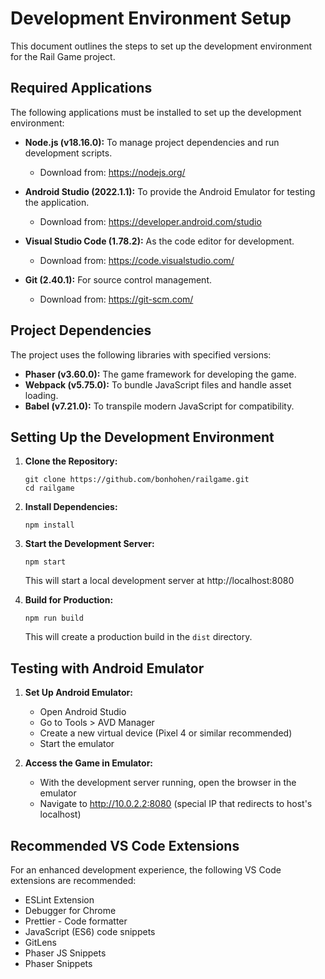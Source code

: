 # Development Environment Setup

This document outlines the steps to set up the development environment for the Rail Game project.

## Required Applications

The following applications must be installed to set up the development environment:

- **Node.js (v18.16.0):** To manage project dependencies and run development scripts.
  - Download from: https://nodejs.org/

- **Android Studio (2022.1.1):** To provide the Android Emulator for testing the application.
  - Download from: https://developer.android.com/studio

- **Visual Studio Code (1.78.2):** As the code editor for development.
  - Download from: https://code.visualstudio.com/

- **Git (2.40.1):** For source control management.
  - Download from: https://git-scm.com/

## Project Dependencies

The project uses the following libraries with specified versions:

- **Phaser (v3.60.0):** The game framework for developing the game.
- **Webpack (v5.75.0):** To bundle JavaScript files and handle asset loading.
- **Babel (v7.21.0):** To transpile modern JavaScript for compatibility.

## Setting Up the Development Environment

1. **Clone the Repository:**
   ```
   git clone https://github.com/bonhohen/railgame.git
   cd railgame
   ```

2. **Install Dependencies:**
   ```
   npm install
   ```

3. **Start the Development Server:**
   ```
   npm start
   ```
   This will start a local development server at http://localhost:8080

4. **Build for Production:**
   ```
   npm run build
   ```
   This will create a production build in the `dist` directory.

## Testing with Android Emulator

1. **Set Up Android Emulator:**
   - Open Android Studio
   - Go to Tools > AVD Manager
   - Create a new virtual device (Pixel 4 or similar recommended)
   - Start the emulator

2. **Access the Game in Emulator:**
   - With the development server running, open the browser in the emulator
   - Navigate to http://10.0.2.2:8080 (special IP that redirects to host's localhost)

## Recommended VS Code Extensions

For an enhanced development experience, the following VS Code extensions are recommended:

- ESLint Extension
- Debugger for Chrome
- Prettier - Code formatter
- JavaScript (ES6) code snippets
- GitLens
- Phaser JS Snippets
- Phaser Snippets
